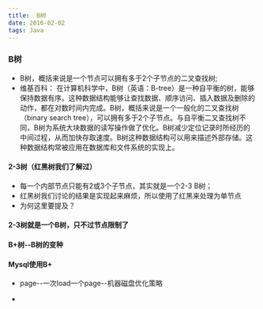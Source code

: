 ```yaml
---
title:  B树
date: 2016-02-02
tags: Java
---
```


### B树
- B树，概括来说是一个节点可以拥有多于2个子节点的二叉查找树;
- 维基百科：
  在计算机科学中，B树（英语：B-tree）是一种自平衡的树，能够保持数据有序。这种数据结构能够让查找数据、顺序访问、插入数据及删除的动作，都在对数时间内完成。B树，概括来说是一个一般化的二叉查找树（binary search tree），可以拥有多于2个子节点。与自平衡二叉查找树不同，B树为系统大块数据的读写操作做了优化。B树减少定位记录时所经历的中间过程，从而加快存取速度。B树这种数据结构可以用来描述外部存储。这种数据结构常被应用在数据库和文件系统的实现上。

#### 2-3树（红黑树我们了解过）
- 每一个内部节点只能有2或3个子节点，其实就是一个2-3 B树；
- 红黑树我们讨论的结果是实现起来麻烦，所以使用了红黑来处理为单节点
- 为何这里要提及？

#### 2-3树就是一个B树，只不过节点限制了

#### B+树--B树的变种

#### Mysql使用B+
- page--一次load一个page--机器磁盘优化策略

-
